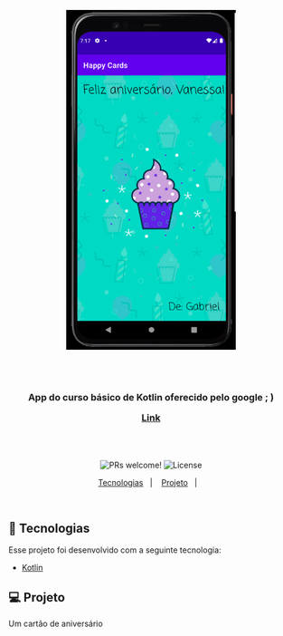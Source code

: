 

<p align="center">
<img align="" width="300" height="600" src="https://github.com/moraesnicol/appbirthday/blob/master/google_course1.png" title="img">
</p>
         

<br />
<br />
<h3 align="center">
App do curso básico de Kotlin oferecido pelo google ; )
         
 [Link](https://developer.android.com/courses/pathways/android-basics-kotlin-four)
 
</h3>
<br />
<br />

<p align="center">
 <img src="https://img.shields.io/static/v1?label=PRs&message=welcome&color=7159c1&labelColor=000000" alt="PRs welcome!" />

  <img alt="License" src="https://img.shields.io/static/v1?label=license&message=MIT&color=7159c1&labelColor=000000">
</p>

<p align="center">
  <a href="#rocket-tecnologias">Tecnologias</a>&nbsp;&nbsp;&nbsp;|&nbsp;&nbsp;&nbsp;
  <a href="#-projeto">Projeto</a>&nbsp;&nbsp;&nbsp;|&nbsp;&nbsp;&nbsp;
 
</p>
<br>

## :rocket: Tecnologias

Esse projeto foi desenvolvido com a seguinte tecnologia:

- [Kotlin](http://kotlinlang.org//)

## 💻 Projeto

Um cartão de aniversário
